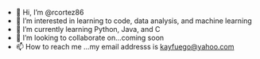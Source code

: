 - 👋 Hi, I’m @rcortez86
- 👀 I’m interested in learning to code, data analysis, and machine learning
- 🌱 I’m currently learning Python, Java, and C
- 💞️ I’m looking to collaborate on...coming soon 
- 📫 How to reach me ...my email addresss is kayfuego@yahoo.com

<!---
rcortez86/rcortez86 is a ✨ special ✨ repository because its `README.md` (this file) appears on your GitHub profile.
You can click the Preview link to take a look at your changes.
--->
